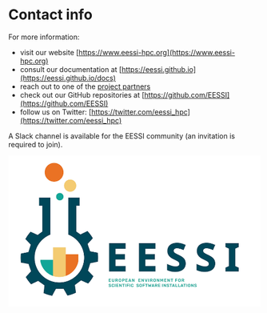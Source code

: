 # Contact info

For more information:

* visit our website [https://www.eessi-hpc.org](https://www.eessi-hpc.org)
* consult our documentation at [https://eessi.github.io](https://eessi.github.io/docs)
* reach out to one of the [project partners](partners.md)
* check out our GitHub repositories at [https://github.com/EESSI](https://github.com/EESSI)
* follow us on Twitter: [https://twitter.com/eessi_hpc](https://twitter.com/eessi_hpc)

A Slack channel is available for the EESSI community (an invitation is required
to join).

![EESSI logo](img/logos/EESSI_logo_horizontal.png)
